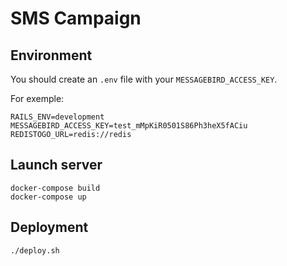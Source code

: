 # SMS Campaign

## Environment

You should create an `.env` file with your `MESSAGEBIRD_ACCESS_KEY`.

For exemple:

```
RAILS_ENV=development
MESSAGEBIRD_ACCESS_KEY=test_mMpKiR0501S86Ph3heX5fACiu
REDISTOGO_URL=redis://redis
```

## Launch server

```
docker-compose build
docker-compose up
```

## Deployment

```
./deploy.sh
```
